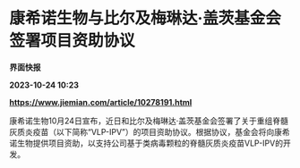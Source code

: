 # 康希诺生物与比尔及梅琳达·盖茨基金会签署项目资助协议
**界面快报**

**2023-10-24 10:23**

**https://www.jiemian.com/article/10278191.html**

康希诺生物10月24日宣布，近日和比尔及梅琳达·盖茨基金会签署了关于重组脊髓灰质炎疫苗（以下简称“VLP-IPV”）的项目资助协议。根据协议，基金会将向康希诺生物提供项目资助，以支持公司基于类病毒颗粒的脊髓灰质炎疫苗VLP-IPV的开发。